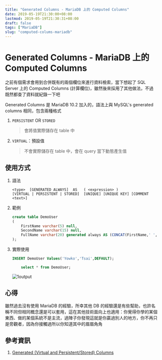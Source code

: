 ```yaml
---
title: "Generated Columns - MariaDB 上的 Computed Columns"
date: 2019-05-19T21:30:00+08:00
lastmod: 2019-05-19T21:30:31+08:00
draft: false
tags: ["MariaDB"]
slug: "computed-colums-mariadb"
---
```

# Generated Columns - MariaDB 上的 Computed Columns

之前有個需求會用到合併既有的兩個欄位來進行資料檢索，當下想起了 SQL Server 上的 Computed Columns (計算欄位)，雖然後來採用了其他做法，不過既然都查了資料就紀錄一下吧

Generated Columns 是 MariaDB 10.2 加入的，語法上與 MySQL's generated columns 相同，包含兩種格式

1. `PERSISTENT` OR `STORED`
   
    > 會將值實際儲存在 table 中

2. `VIRTUAL`：預設值
    
    > 不會實際儲存在 table 中，會在 query 當下動態產生值


## 使用方式

1. 語法

    ```
    <type>  [GENERATED ALWAYS]  AS   ( <expression> )
    [VIRTUAL | PERSISTENT | STORED]  [UNIQUE] [UNIQUE KEY] [COMMENT <text>]
    ```

2. 範例

    ```sql
    create table DemoUser
    (
        FirstName varchar(5) null,
        SecondName varchar(15) null,
        FullName varchar(20) generated always AS (CONCAT(FirstName,' ',SecondName)) PERSISTENT
    );
    ```

3. 實際使用

    ```sql
    INSERT DemoUser Values('Yowko','Tsai',DEFAULT);

        select * from DemoUser;

    ```

    ![1output](https://user-images.githubusercontent.com/3851540/57984534-36cfa280-7a8f-11e9-92d0-35ddb3b7e172.png)


## 心得

雖然過去沒有使用 MariaDB 的經驗，所幸其他 DB 的經驗還是有些幫助，也許名稱不同但相同概念還是可以套用，這在其他技術面向上也適用：你覺得你學的某個東西、做的某個系統不是主流，過陣子你發現這就是你贏過別人的地方，你不再只是旁觀者，因為你接觸過所以你知道其中的眉眉角角

## 參考資訊

1. [Generated (Virtual and Persistent/Stored) Columns](https://mariadb.com/kb/en/library/generated-columns/)